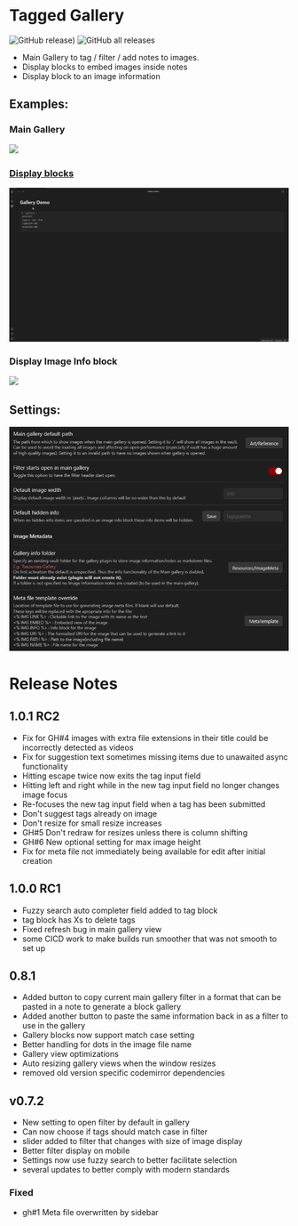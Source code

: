 # Tagged Gallery
![GitHub release)](https://img.shields.io/github/v/release/TomNCatz/obsidian-gallery)
![GitHub all releases](https://img.shields.io/github/downloads/TomNCatz/obsidian-gallery/total)

- Main Gallery to tag / filter / add notes to images.
- Display blocks to embed images inside notes
- Display block to an image information

## Examples:

### Main Gallery
![](https://raw.githubusercontent.com/TomNCatz/obsidian-gallery/main/docs/images/Example_main_gallery.gif)

### [Display blocks](docs/READEME_DisplayBlocks.md)

![](https://raw.githubusercontent.com/TomNCatz/obsidian-gallery/main/docs/images/Example_Display_Block.gif)

### Display Image Info block

![](https://raw.githubusercontent.com/TomNCatz/obsidian-gallery/main/docs/images/Example_Info_Block.gif)

## Settings:

![](https://raw.githubusercontent.com/TomNCatz/obsidian-gallery/main/docs/images/Gallery_Settings.png)


# Release Notes
## 1.0.1 RC2
 - Fix for GH#4 images with extra file extensions in their title could be incorrectly detected as videos
 - Fix for suggestion text sometimes missing items due to unawaited async functionality
 - Hitting escape twice now exits the tag input field
 - Hitting left and right while in the new tag input field no longer changes image focus
 - Re-focuses the new tag input field when a tag has been submitted
 - Don't suggest tags already on image
 - Don't resize for small resize increases
 - GH#5 Don't redraw for resizes unless there is column shifting
 - GH#6 New optional setting for max image height
 - Fix for meta file not immediately being available for edit after initial creation

## 1.0.0 RC1
 - Fuzzy search auto completer field added to tag block
 - tag block has Xs to delete tags
 - Fixed refresh bug in main gallery view
 - some CICD work to make builds run smoother that was not smooth to set up

## 0.8.1
 - Added button to copy current main gallery filter in a format that can be pasted in a note to generate a block gallery
 - Added another button to paste the same information back in as a filter to use in the gallery
 - Gallery blocks now support match case setting
 - Better handling for dots in the image file name
 - Gallery view optimizations
 - Auto resizing gallery views when the window resizes
 - removed old version specific codemirror dependencies

## v0.7.2
 - New setting to open filter by default in gallery
 - Can now choose if tags should match case in filter
 - slider added to filter that changes with size of image display
 - Better filter display on mobile
 - Settings now use fuzzy search to better facilitate selection
 - several updates to better comply with modern standards

### Fixed
 - gh#1 Meta file overwritten by sidebar